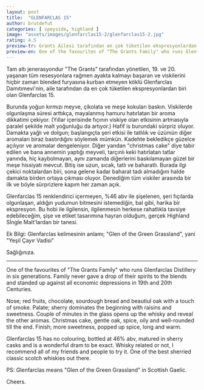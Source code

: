```yaml
---
layout: post
title:  "GLENFARCLAS 15"
author: brutdefut
categories: [ speyside, highland ]
image: "assets/images/glenfarclas15-2/glenfarclas15-2.jpg"
rating: 4.5
preview-tr: Grants Ailesi tarafından en çok tüketilen ekspresyonlardan biri olan Glenfarclas 15. 
preview-en: One of the favourites of "The Grants Family" who runs Glenfarclas Distillery in six generations.
---
```


Tam altı jenerasyondur "The Grants" tarafından yönetilen, 19. ve 20. yaşanan tüm resesyonlara rağmen ayakta kalmayı başaran ve viskilerini hiçbir zaman blended furyasına kurban etmeyen köklü Glenfarclas Damıtımevi'nin, aile tarafından da en çok tüketilen ekspresyonlardan biri olan Glenfarclas 15. 

Burunda yoğun kırmızı meyve, çikolata ve meşe kokuları baskın. Viskilerde olgunlaşma süresi arttıkça, mayalanmış hamuru hatırlatan bir aroma dikkatimi çekiyor. (Yıllar içerisinde fıçının viskiye olan etkisinin artmasıyla paralel şekilde malt yoğunluğu da artıyor.) Hafif is burundaki sürpriz oluyor. 
Damakta yağlı ve dolgun; başlangıçta şeri etkisi ile tatlılık ve üzümün diğer aromaları biraz bastırdığını söylemek mümkün. Kadehte bekledikçe güzelce açılıyor ve aromalar dengeleniyor. Diğer yandan "christmas cake" diye tabir edilen ve bana annemin yaptığı meyveli, tarçınlı keki hatırlatan tatlar yanında, hiç kaybolmayan, aynı zamanda diğerlerini baskılamayan güzel bir meşe hissiyatı mevcut.
Bitiş ise uzun, sıcak, tatlı ve baharatlı. Burada ilgi çekici noktalardan biri, sona gelene kadar baharat tadı almadığım halde damakta birden ortaya çıkması oluyor. Denediğim tüm viskiler arasında bir ilk ve böyle sürprizlere kapım her zaman açık.

Glenfarclas 15 renklendirici içermeyen, %46 abv ile şişelenen, şeri fıçılarda olgunlaşan, aldığın yudumun bitmesini istemediğin, bal gibi, harika bir ekspresyon. Bu hobi ile ilgilensin, ilgilenmesin herkese rahatlıkla tavsiye edebileceğim, şişe ve etiket tasarımına hayran olduğum, gerçek Highland Sİngle Malt'lardan bir tanesi.

Ek Bilgi: Glenfarclas kelimesinin anlamı; "Glen of the Green Grassland", yani "Yeşil Çayır Vadisi" 

Sağlığınıza.

---------------------------------------------------------------------------

<p id="english"></p>

One of the favourites of "The Grants Family" who runs Glenfarclas Distillery in six generations. Family never gave a drop of their spirits to the blends and standed up against all economic depressions in 19th and 20th Centuries. 

Nose; red fruits, chocolate, sourdough bread and beautiul oak with a touch of smoke. 
Palate; sherry dominates the beginning with raisins and sweetness. Couple of minutes in the glass opens up the whisky and reveal the other aromas. Christmas cake, gentle oak, spice, oily and well-rounded till the end. 
Finish; more sweetness, popped up spice, long and warm. 

Glenfarclas 15 has no colouring, bottled at 46% abv, matured in sherry casks and is a wonderful dram to be exact. Whisky related or not, I recommend all of my friends and people to try it. One of the best sherried classic scotch whiskies out there. 

PS: Glenfarclas means "Glen of the Green Grassland" in Scottish Gaelic. 

Cheers.
